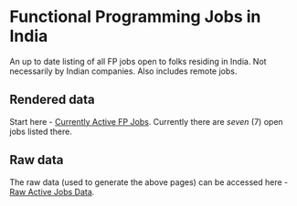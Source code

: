 # Functional Programming Jobs in India
An up to date listing of all FP jobs open to folks residing in India. Not necessarily by Indian companies. Also includes remote jobs.

## Rendered data

Start here - [Currently Active FP Jobs](https://github.com/fpindia/jobs/blob/main/rendered/active.md). Currently there are *seven* (7) open jobs listed there.

## Raw data

The raw data (used to generate the above pages) can be accessed here - [Raw Active Jobs Data](https://github.com/fpindia/jobs/blob/main/raw/active.csv).

